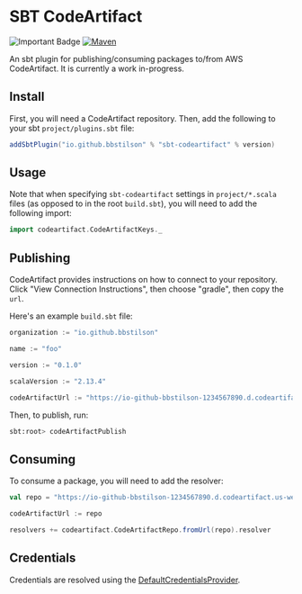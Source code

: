 # SBT CodeArtifact

![Important Badge][badge] [![Maven][maven]][mavenLink]

[badge]: https://img.shields.io/badge/works-on%20my%20machine-success?style=for-the-badge
[maven]: https://img.shields.io/maven-central/v/io.github.bbstilson/sbt-codeartifact_2.12?color=blue&style=for-the-badge
[mavenLink]: https://search.maven.org/artifact/io.github.bbstilson/sbt-codeartifact_2.12


An sbt plugin for publishing/consuming packages to/from AWS CodeArtifact. It is currently a work in-progress.

## Install

First, you will need a CodeArtifact repository. Then, add the following to your sbt `project/plugins.sbt` file:

```scala
addSbtPlugin("io.github.bbstilson" % "sbt-codeartifact" % version)
```

## Usage

Note that when specifying `sbt-codeartifact` settings in `project/*.scala` files (as opposed to in the root `build.sbt`), you will need to add the following import:

```scala
import codeartifact.CodeArtifactKeys._
```

## Publishing

CodeArtifact provides instructions on how to connect to your repository. Click "View Connection Instructions", then choose "gradle", then copy the `url`.

Here's an example `build.sbt` file:

```scala
organization := "io.github.bbstilson"

name := "foo"

version := "0.1.0"

scalaVersion := "2.13.4"

codeArtifactUrl := "https://io-github-bbstilson-1234567890.d.codeartifact.us-west-2.amazonaws.com/maven/private"
```

Then, to publish, run:

```bash
sbt:root> codeArtifactPublish
```

## Consuming

To consume a package, you will need to add the resolver:

```scala
val repo = "https://io-github-bbstilson-1234567890.d.codeartifact.us-west-2.amazonaws.com/maven/private"

codeArtifactUrl := repo

resolvers += codeartifact.CodeArtifactRepo.fromUrl(repo).resolver
```

## Credentials

Credentials are resolved using the [DefaultCredentialsProvider](https://sdk.amazonaws.com/java/api/latest/software/amazon/awssdk/auth/credentials/DefaultCredentialsProvider.html).
